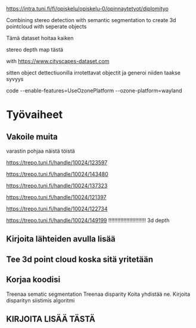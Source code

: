 https://intra.tuni.fi/fi/opiskelu/opiskelu-0/opinnaytetyot/diplomityo


Combining stereo detection with semantic segmentation to create 3d pointcloud with seperate objects

Tämä dataset hoitaa kaiken

stereo depth map tästä

with https://www.cityscapes-dataset.com

sitten object dettectiuonilla irrotettavat objectit ja generoi niiden taakse syvyys


code --enable-features=UseOzonePlatform --ozone-platform=wayland

# Työvaiheet

## Vakoile muita

varastin pohjaa näistä töistä

https://trepo.tuni.fi/handle/10024/123597

https://trepo.tuni.fi/handle/10024/143480

https://trepo.tuni.fi/handle/10024/137323

https://trepo.tuni.fi/handle/10024/121397

https://trepo.tuni.fi/handle/10024/122734

https://trepo.tuni.fi/handle/10024/149199   !!!!!!!!!!!!!!!!!!!!!!!!! 3d depth



## Kirjoita lähteiden avulla lisää

## Tee 3d point cloud koska sitä yritetään

## Korjaa koodisi
Treenaa sematic segmentation
Treenaa disparity
Koita yhdistää ne. 
Kirjoita disparityn siistimis algoritmi


## KIRJOITA LISÄÄ TÄSTÄ